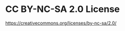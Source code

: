 CC BY-NC-SA 2.0 License
===============================================

https://creativecommons.org/licenses/by-nc-sa/2.0/
